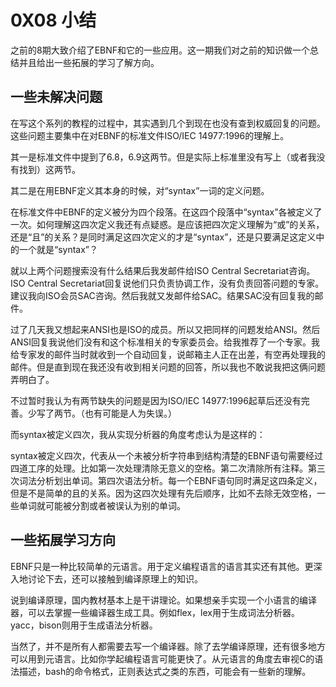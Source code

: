 # 0X08 小结

之前的8期大致介绍了EBNF和它的一些应用。这一期我们对之前的知识做一个总结并且给出一些拓展的学习了解方向。

## 一些未解决问题

在写这个系列的教程的过程中，其实遇到几个到现在也没有查到权威回复的问题。这些问题主要集中在对EBNF的标准文件ISO/IEC 14977:1996的理解上。

其一是标准文件中提到了6.8，6.9这两节。但是实际上标准里没有写上（或者我没有找到）这两节。

其二是在用EBNF定义其本身的时候，对“syntax”一词的定义问题。

在标准文件中EBNF的定义被分为四个段落。在这四个段落中“syntax”各被定义了一次。如何理解这四次定义我还有点疑惑。是应该把四次定义理解为“或”的关系，还是“且”的关系？是同时满足这四次定义的才是“syntax”，还是只要满足这定义中的一个就是“syntax”？

就以上两个问题搜索没有什么结果后我发邮件给ISO Central Secretariat咨询。ISO Central Secretariat回复说他们只负责协调工作，没有负责回答问题的专家。建议我向ISO会员SAC咨询。然后我就又发邮件给SAC。结果SAC没有回复我的邮件。

过了几天我又想起来ANSI也是ISO的成员。所以又把同样的问题发给ANSI。然后ANSI回复我说他们没有和这个标准相关的专家委员会。给我推荐了一个专家。我给专家发的邮件当时就收到一个自动回复，说邮箱主人正在出差，有空再处理我的邮件。但是直到现在我还没有收到相关问题的回答，所以我也不敢说我把这俩问题弄明白了。

不过暂时我认为有两节缺失的问题是因为ISO/IEC 14977:1996起草后还没有完善。少写了两节。（也有可能是人为失误。）

而syntax被定义四次，我从实现分析器的角度考虑认为是这样的：

syntax被定义四次，代表从一个未被分析字符串到结构清楚的EBNF语句需要经过四道工序的处理。比如第一次处理清除无意义的空格。第二次清除所有注释。第三次词法分析划出单词。第四次语法分析。每一个EBNF语句同时满足这四条定义，但是不是简单的且的关系。因为这四次处理有先后顺序，比如不去除无效空格，一些单词就可能被分割或者被误认为别的单词。

## 一些拓展学习方向

EBNF只是一种比较简单的元语言。用于定义编程语言的语言其实还有其他。更深入地讨论下去，还可以接触到编译原理上的知识。

说到编译原理，国内教材基本上是干讲理论。如果想亲手实现一个小语言的编译器，可以去掌握一些编译器生成工具。例如flex，lex用于生成词法分析器。yacc，bison则用于生成语法分析器。

当然了，并不是所有人都需要去写一个编译器。除了去学编译原理，还有很多地方可以用到元语言。比如你学起编程语言可能更快了。从元语言的角度去审视C的语法描述，bash的命令格式，正则表达式之类的东西，可能会有一些新的理解。